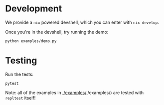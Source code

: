 # Development

We provide a `nix` powered devshell, which you can enter with `nix develop`.

Once you're in the devshell, try running the demo:

```console
python examples/demo.py
```

# Testing

Run the tests:

```console
pytest
```

Note: all of the examples in [./examples/]()./examples/) are tested with
`repltest` itself!
